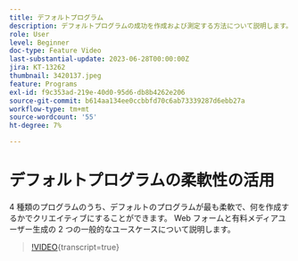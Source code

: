 ```yaml
---
title: デフォルトプログラム
description: デフォルトプログラムの成功を作成および測定する方法について説明します。
role: User
level: Beginner
doc-type: Feature Video
last-substantial-update: 2023-06-28T00:00:00Z
jira: KT-13262
thumbnail: 3420137.jpeg
feature: Programs
exl-id: f9c353ad-219e-40d0-95d6-db8b4262e206
source-git-commit: b614aa134ee0ccbbfd70c6ab73339287d6ebb27a
workflow-type: tm+mt
source-wordcount: '55'
ht-degree: 7%

---
```


# デフォルトプログラムの柔軟性の活用


4 種類のプログラムのうち、デフォルトのプログラムが最も柔軟で、何を作成するかでクリエイティブにすることができます。
Web フォームと有料メディアユーザー生成の 2 つの一般的なユースケースについて説明します。

>[!VIDEO](https://video.tv.adobe.com/v/3453852?learn=on&captions=jpn){transcript=true}
